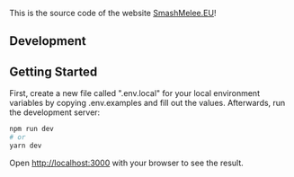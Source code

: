 This is the source code of the website [SmashMelee.EU](https://smashmelee.eu)!

## Development
## Getting Started

First, create a new file called ".env.local" for your local environment variables by copying .env.examples and fill out the values.
Afterwards, run the development server:

```bash
npm run dev
# or
yarn dev
```

Open [http://localhost:3000](http://localhost:3000) with your browser to see the result.
